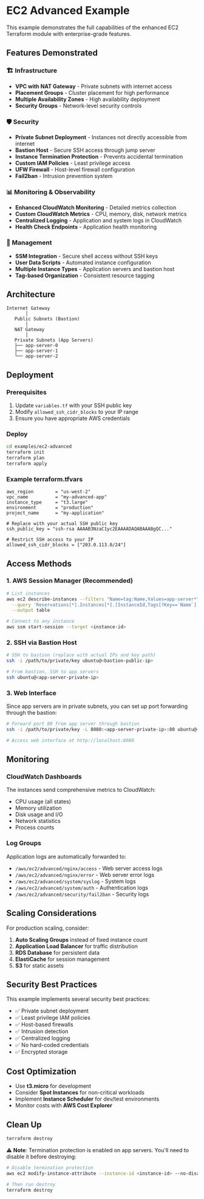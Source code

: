 # EC2 Advanced Example

This example demonstrates the full capabilities of the enhanced EC2 Terraform module with enterprise-grade features.

## Features Demonstrated

### 🏗️ Infrastructure
- **VPC with NAT Gateway** - Private subnets with internet access
- **Placement Groups** - Cluster placement for high performance
- **Multiple Availability Zones** - High availability deployment
- **Security Groups** - Network-level security controls

### 🛡️ Security
- **Private Subnet Deployment** - Instances not directly accessible from internet
- **Bastion Host** - Secure SSH access through jump server
- **Instance Termination Protection** - Prevents accidental termination
- **Custom IAM Policies** - Least privilege access
- **UFW Firewall** - Host-level firewall configuration
- **Fail2ban** - Intrusion prevention system

### 📊 Monitoring & Observability
- **Enhanced CloudWatch Monitoring** - Detailed metrics collection
- **Custom CloudWatch Metrics** - CPU, memory, disk, network metrics
- **Centralized Logging** - Application and system logs in CloudWatch
- **Health Check Endpoints** - Application health monitoring

### 🚀 Management
- **SSM Integration** - Secure shell access without SSH keys
- **User Data Scripts** - Automated instance configuration
- **Multiple Instance Types** - Application servers and bastion host
- **Tag-based Organization** - Consistent resource tagging

## Architecture

```
Internet Gateway
       │
   Public Subnets (Bastion)
       │
   NAT Gateway
       │
   Private Subnets (App Servers)
   ├── app-server-0
   ├── app-server-1
   └── app-server-2
```

## Deployment

### Prerequisites
1. Update `variables.tf` with your SSH public key
2. Modify `allowed_ssh_cidr_blocks` to your IP range
3. Ensure you have appropriate AWS credentials

### Deploy
```bash
cd examples/ec2-advanced
terraform init
terraform plan
terraform apply
```

### Example terraform.tfvars
```hcl
aws_region        = "us-west-2"
vpc_name          = "my-advanced-app"
instance_type     = "t3.large"
environment       = "production"
project_name      = "my-application"

# Replace with your actual SSH public key
ssh_public_key = "ssh-rsa AAAAB3NzaC1yc2EAAAADAQABAAABgQC..."

# Restrict SSH access to your IP
allowed_ssh_cidr_blocks = ["203.0.113.0/24"]
```

## Access Methods

### 1. AWS Session Manager (Recommended)
```bash
# List instances
aws ec2 describe-instances --filters "Name=tag:Name,Values=app-server*" \
  --query 'Reservations[*].Instances[*].[InstanceId,Tags[?Key==`Name`].Value|[0],State.Name]' \
  --output table

# Connect to any instance
aws ssm start-session --target <instance-id>
```

### 2. SSH via Bastion Host
```bash
# SSH to bastion (replace with actual IPs and key path)
ssh -i /path/to/private/key ubuntu@<bastion-public-ip>

# From bastion, SSH to app servers
ssh ubuntu@<app-server-private-ip>
```

### 3. Web Interface
Since app servers are in private subnets, you can set up port forwarding through the bastion:

```bash
# Forward port 80 from app server through bastion
ssh -i /path/to/private/key -L 8080:<app-server-private-ip>:80 ubuntu@<bastion-public-ip>

# Access web interface at http://localhost:8080
```

## Monitoring

### CloudWatch Dashboards
The instances send comprehensive metrics to CloudWatch:
- CPU usage (all states)
- Memory utilization
- Disk usage and I/O
- Network statistics
- Process counts

### Log Groups
Application logs are automatically forwarded to:
- `/aws/ec2/advanced/nginx/access` - Web server access logs
- `/aws/ec2/advanced/nginx/error` - Web server error logs
- `/aws/ec2/advanced/system/syslog` - System logs
- `/aws/ec2/advanced/system/auth` - Authentication logs
- `/aws/ec2/advanced/security/fail2ban` - Security logs

## Scaling Considerations

For production scaling, consider:
1. **Auto Scaling Groups** instead of fixed instance count
2. **Application Load Balancer** for traffic distribution
3. **RDS Database** for persistent data
4. **ElastiCache** for session management
5. **S3** for static assets

## Security Best Practices

This example implements several security best practices:
- ✅ Private subnet deployment
- ✅ Least privilege IAM policies
- ✅ Host-based firewalls
- ✅ Intrusion detection
- ✅ Centralized logging
- ✅ No hard-coded credentials
- ✅ Encrypted storage

## Cost Optimization

- Use **t3.micro** for development
- Consider **Spot Instances** for non-critical workloads
- Implement **Instance Scheduler** for dev/test environments
- Monitor costs with **AWS Cost Explorer**

## Clean Up
```bash
terraform destroy
```

⚠️ **Note**: Termination protection is enabled on app servers. You'll need to disable it before destroying:

```bash
# Disable termination protection
aws ec2 modify-instance-attribute --instance-id <instance-id> --no-disable-api-termination

# Then run destroy
terraform destroy
```